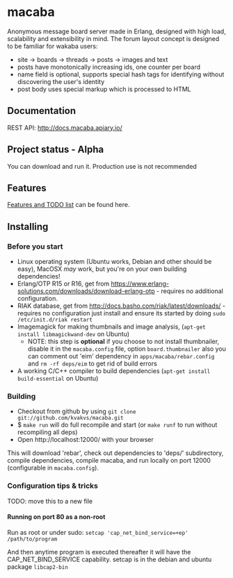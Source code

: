 # macaba

Anonymous message board server made in Erlang, designed with high load,
scalability and extensibility in mind. The forum layout concept is designed to
be familiar for wakaba users:

*   site &rarr; boards &rarr; threads &rarr; posts &rarr; images and text
*   posts have monotonically increasing ids, one counter per board
*   name field is optional, supports special hash tags for identifying without
    discovering the user's identity
*   post body uses special markup which is processed to HTML

## Documentation

REST API: http://docs.macaba.apiary.io/

## Project status - Alpha

You can download and run it. Production use is not recommended

## Features

[Features and TODO list](https://github.com/kvakvs/macaba/blob/master/FEATURES.md)
can be found here.

## Installing

### Before you start

*   Linux operating system (Ubuntu works, Debian and other should be easy),
    MacOSX _may_ work, but you're on your own building dependencies!
*   Erlang/OTP R15 or R16, get from
    https://www.erlang-solutions.com/downloads/download-erlang-otp - requires no
    additional configuration.
*   RIAK database, get from http://docs.basho.com/riak/latest/downloads/ -
    requires no configuration just install and ensure its started by doing
    `sudo /etc/init.d/riak restart`
*   Imagemagick for making thumbnails and image analysis,
    (`apt-get install libmagickwand-dev` on Ubuntu)
    *   NOTE: this step is **optional** if you choose to not
        install thumbnailer, disable it in the `macaba.config` file, option
        `board.thumbnailer` also you can comment out 'eim' dependency in
        `apps/macaba/rebar.config` and `rm -rf deps/eim` to get rid of build
        errors
*   A working C/C++ compiler to build dependencies
    (`apt-get install build-essential` on Ubuntu)

### Building

*   Checkout from github by using `git clone git://github.com/kvakvs/macaba.git`
*   $ `make run` will do full recompile and start (or `make runf` to run without
    recompiling all deps)
*   Open http://localhost:12000/ with your browser

This will download 'rebar', check out dependencies to 'deps/' subdirectory,
compile dependencies, compile macaba, and run locally on port 12000
(configurable in `macaba.config`).

### Configuration tips & tricks

TODO: move this to a new file

#### Running on port 80 as a non-root

Run as root or under sudo:
`setcap 'cap_net_bind_service=+ep' /path/to/program`

And then anytime program is executed thereafter it will have the
CAP_NET_BIND_SERVICE capability. setcap is in the debian and ubuntu package
`libcap2-bin`
